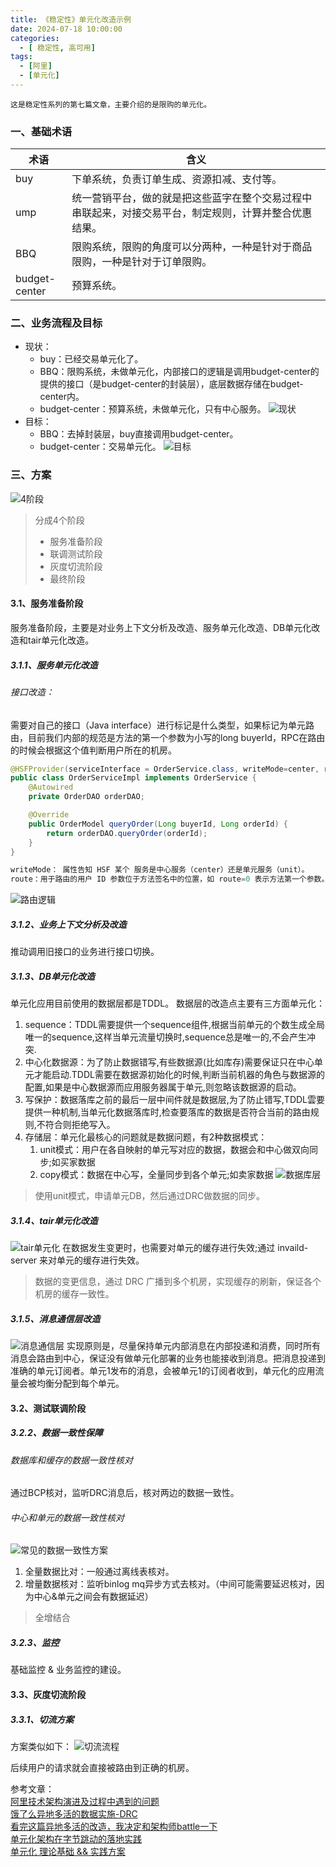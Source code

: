 ```yaml
---
title: 《稳定性》单元化改造示例
date: 2024-07-18 10:00:00
categories:
  - [ 稳定性, 高可用]
tags:
  - [阿里]
  - [单元化]
---
```


    这是稳定性系列的第七篇文章，主要介绍的是限购的单元化。

### 一、基础术语
<style>
table th:first-of-type {
    width: 12%;
}
table th:nth-of-type(2) {
    width: 70%;
}
</style>


| 术语            | 含义                                                  |
|---------------|-----------------------------------------------------|
| buy           | 下单系统，负责订单生成、资源扣减、支付等。                               |
| ump           | 统一营销平台，做的就是把这些蓝字在整个交易过程中串联起来，对接交易平台，制定规则，计算并整合优惠结果。 |
| BBQ           | 限购系统，限购的角度可以分两种，一种是针对于商品限购，一种是针对于订单限购。              |
| budget-center | 预算系统。                                               |

<!-- more -->
### 二、业务流程及目标
- 现状：
  - buy：已经交易单元化了。
  - BBQ：限购系统，未做单元化，内部接口的逻辑是调用budget-center的提供的接口（是budget-center的封装层），底层数据存储在budget-center内。
  - budget-center：预算系统，未做单元化，只有中心服务。
![现状](2024-07-18-稳定性-单元化改造示例/现状.png)
- 目标：
  - BBQ：去掉封装层，buy直接调用budget-center。
  - budget-center：交易单元化。
![目标](2024-07-18-稳定性-单元化改造示例/目标.png)

### 三、方案
![4阶段](2024-07-18-稳定性-单元化改造示例/4阶段.png)
> 分成4个阶段
> - 服务准备阶段
> - 联调测试阶段
> - 灰度切流阶段
> - 最终阶段

#### 3.1、服务准备阶段
服务准备阶段，主要是对业务上下文分析及改造、服务单元化改造、DB单元化改造和tair单元化改造。
##### 3.1.1、服务单元化改造
###### 接口改造：
需要对自己的接口（Java interface）进行标记是什么类型，如果标记为单元路由，目前我们内部的规范是方法的第一个参数为小写的long buyerId，RPC在路由的时候会根据这个值判断用户所在的机房。
```java
@HSFProvider(serviceInterface = OrderService.class, writeMode=center, route=0)
public class OrderServiceImpl implements OrderService {
    @Autowired
    private OrderDAO orderDAO;

    @Override
    public OrderModel queryOrder(Long buyerId, Long orderId) {
        return orderDAO.queryOrder(orderId);
    }
}

writeMode： 属性告知 HSF 某个 服务是中心服务（center）还是单元服务（unit）。
route：用于路由的用户 ID 参数位于方法签名中的位置，如 route=0 表示方法第一个参数。
```
![路由逻辑](2024-07-18-稳定性-单元化改造示例/路由逻辑.png)

##### 3.1.2、业务上下文分析及改造
推动调用旧接口的业务进行接口切换。

##### 3.1.3、DB单元化改造
单元化应用目前使用的数据层都是TDDL。 数据层的改造点主要有三方面单元化：
1. sequence：TDDL需要提供一个sequence组件,根据当前单元的个数生成全局唯一的sequence,这样当单元流量切换时,sequence总是唯一的,不会产生冲突.
2. 中心化数据源：为了防止数据错写,有些数据源(比如库存)需要保证只在中心单元才能启动.TDDL需要在数据源初始化的时候,判断当前机器的角色与数据源的配置,如果是中心数据源而应用服务器属于单元,则忽略该数据源的启动。
3. 写保护：数据落库之前的最后一层中间件就是数据层,为了防止错写,TDDL雲要提供一种机制,当单元化数据落库时,检查要落库的数据是否符合当前的路由规则,不符合则拒绝写入。
4. 存储层：单元化最核心的问题就是数据问题，有2种数据模式：
   1. unit模式：用户在各自映射的单元写对应的数据，数据会和中心做双向同步;如买家数据
   2. copy模式：数据在中心写，全量同步到各个单元;如卖家数据
![数据库层](2024-07-18-稳定性-单元化改造示例/数据库层.png)


> 使用unit模式，申请单元DB，然后通过DRC做数据的同步。

##### 3.1.4、tair单元化改造
![tair单元化](2024-07-18-稳定性-单元化改造示例/tair单元化.png)
在数据发生变更时，也需要对单元的缓存进行失效;通过 invaild-server 来对单元的缓存进行失效。

> 数据的变更信息，通过 DRC 广播到多个机房，实现缓存的刷新，保证各个机房的缓存一致性。

##### 3.1.5、消息通信层改造
![消息通信层](2024-07-18-稳定性-单元化改造示例/消息通信层.png)
实现原则是，尽量保持单元内部消息在内部投递和消费，同时所有消息会路由到中心，保证没有做单元化部署的业务也能接收到消息。把消息投递到准确的单元订阅者。单元1发布的消息，会被单元1的订阅者收到，单元化的应用流量会被均衡分配到每个单元。

#### 3.2、测试联调阶段
##### 3.2.2、数据一致性保障
###### 数据库和缓存的数据一致性核对
通过BCP核对，监听DRC消息后，核对两边的数据一致性。
###### 中心和单元的数据一致性核对
![常见的数据一致性方案](2024-07-18-稳定性-单元化改造示例/常见的数据一致性方案.png)
1. 全量数据比对：一般通过离线表核对。
2. 增量数据核对：监听binlog mq异步方式去核对。（中间可能需要延迟核对，因为中心&单元之间会有数据延迟）

> 全增结合

##### 3.2.3、监控
基础监控 & 业务监控的建设。

#### 3.3、灰度切流阶段
##### 3.3.1、切流方案
方案类似如下：
![切流流程](2024-07-18-稳定性-单元化改造示例/切流流程.png)

后续用户的请求就会直接被路由到正确的机房。


参考文章：   
[阿里技术架构演进及过程中遇到的问题](https://juejin.cn/post/7338422591517310991)   
[饿了么异地多活的数据实施-DRC](https://pic.huodongjia.com/ganhuodocs/2017-08-09/1502263496.67.pdf)    
[看完这篇异地多活的改造，我决定和架构师battle一下](https://tech.dewu.com/article?id=9)   
[单元化架构在字节跳动的落地实践](https://www.163.com/dy/article/JFDUC45H0511D3QS.html)    
[单元化 理论基础 && 实践方案](https://blog.51cto.com/u_6478076/5109051)


